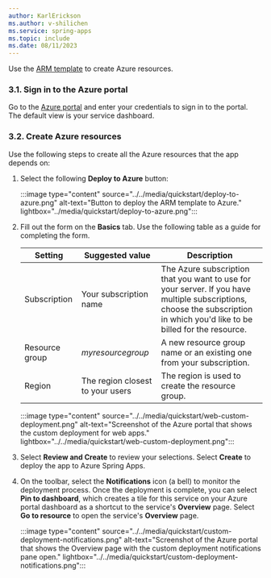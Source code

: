 ```yaml
---
author: KarlErickson
ms.author: v-shilichen
ms.service: spring-apps
ms.topic: include
ms.date: 08/11/2023
---
```


<!--
For clarity of structure, a separate markdown file is used to describe how to prepare cloud env (standard plan) using Azure Portal.

[!INCLUDE [hello-prepare-cloud-environment-standard-on-azure-portal](../../includes/quickstart/hello-prepare-cloud-env-standard-azure-portal.md)]

-->

Use the [ARM template](../../../azure-resource-manager/templates/overview.md) to create Azure resources.

### 3.1. Sign in to the Azure portal

Go to the [Azure portal](https://portal.azure.com/) and enter your credentials to sign in to the portal. The default view is your service dashboard.

### 3.2. Create Azure resources

Use the following steps to create all the Azure resources that the app depends on:

1. Select the following **Deploy to Azure** button:

   :::image type="content" source="../../media/quickstart/deploy-to-azure.png" alt-text="Button to deploy the ARM template to Azure." lightbox="../media/quickstart/deploy-to-azure.png":::

1. Fill out the form on the **Basics** tab. Use the following table as a guide for completing the form.

   | Setting        | Suggested value                  | Description                                                                                                                                                                 |
   |----------------|----------------------------------|-----------------------------------------------------------------------------------------------------------------------------------------------------------------------------|
   | Subscription   | Your subscription name           | The Azure subscription that you want to use for your server. If you have multiple subscriptions, choose the subscription in which you'd like to be billed for the resource. |
   | Resource group | *myresourcegroup*                | A new resource group name or an existing one from your subscription.                                                                                                        |
   | Region         | The region closest to your users | The region is used to create the resource group.                                                                                                                            |

   :::image type="content" source="../../media/quickstart/web-custom-deployment.png" alt-text="Screenshot of the Azure portal that shows the custom deployment for web apps." lightbox="../../media/quickstart/web-custom-deployment.png":::

1. Select **Review and Create** to review your selections. Select **Create** to deploy the app to Azure Spring Apps.

1. On the toolbar, select the **Notifications** icon (a bell) to monitor the deployment process. Once the deployment is complete, you can select **Pin to dashboard**, which creates a tile for this service on your Azure portal dashboard as a shortcut to the service's **Overview** page. Select **Go to resource** to open the service's **Overview** page.

   :::image type="content" source="../../media/quickstart/custom-deployment-notifications.png" alt-text="Screenshot of the Azure portal that shows the Overview page with the custom deployment notifications pane open." lightbox="../../media/quickstart/custom-deployment-notifications.png":::


